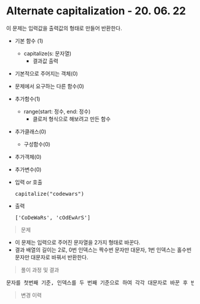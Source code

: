 # Alternate capitalization - 20. 06. 22

이 문제는 입력값을 출력값의 형태로 만들어 반환한다.

- 기본 함수 (1)
  - capitalize(s: 문자열)
    - 결과값 출력
- 기본적으로 주어지는 객체(0)
- 문제에서 요구하는 다른 함수(0)
- 추가함수(1)
  - range(start: 정수, end: 정수)
    - 클로저 형식으로 해보려고 만든 함수
- 추가클래스(0)
  - 구성함수(0)
- 추가객체(0)
- 추가변수(0)

- 입력 or 호출
  <pre>capitalize("codewars")
  </pre>
 
- 출력
  <pre>['CoDeWaRs', 'cOdEwArS']</pre>

> 문제
  - 이 문제는 입력으로 주어진 문자열을 2가지 형태로 바꾼다.
  - 결과 배열의 길이는 2로, 0번 인덱스는 짝수번 문자만 대문자, 1번 인덱스는 홀수번 문자만 대문자로 바꿔서 반환한다.

> 풀이 과정 및 결과
<pre>
문자를 첫번째 기준, 인덱스를 두 번째 기준으로 하여 각각 대문자로 바꾼 후 반환한다.
</pre>

>변경 이력
<pre>
</pre>